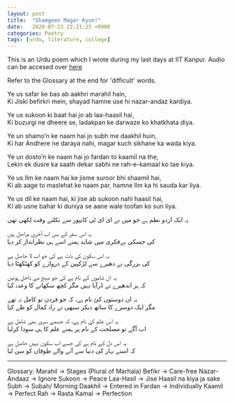 ```yaml
---
layout: post
title:  "Ghamgeen Magar Kyun!"
date:   2020-07-23 22:21:25 +0900
categories: Poetry
tags: [urdu, literature, college]
---
```


This is an Urdu poem which I wrote during my last days at IIT Kanpur. Audio can be accesed over [here](https://drive.google.com/file/d/1-20N4A9RSozP4QYNRAgc1VwM6OnWFKE4/view)

Refer to the Glossary at the end for 'difficult' words. 

Ye us safar ke bas ab aakhri marahil hain,  
Ki Jiski befirkri mein, shayad hamne use hi nazar-andaz kardiya.  

Ye us sukoon ki baat hai jo ab laa-haasil hai,  
Ki buzurgi ne dheere se, ladakpan ke darwaze ko khatkhata diya.  

Ye un shamo’n ke naam hai jo subh me daakhil huin,  
Ki har Andhere ne daraya nahi, magar kuch sikhane ka wada kiya.  

Ye un dosto’n ke naam hai jo fardan to kaamil na the,  
Lekin ek dusre ka saath dekar sabhi ne rah-e-kamaal ko tae kiya.  

Ye us Ilm ke naam hai ke jisme suroor bhi shaamil hai,  
Ki ab aage to maslehat ke naam par, hamne Ilm ka hi sauda kar liya.  

Ye us dil ke naam hai, ki jise ab sukoon nahi haasil hai,  
Ki ab usne bahar ki duniya se aane wale toofan ko sun liya.  

یہ ایک اردو نظم ہے جو میں نے ای ای ٹی کانپور سے نکلتے وقت لکھی تھی  

یہ اس سفر کے بس اب آخری مراحل ہیں    
کی جسکی بےفکری میں شاید ہمنے اسے ہی نظرانداز کر دیا  
  
یہ اس سکون کی بات ہے کی جو اب لا حاصل ہے     
کی بزرگی نے دھیرے سے لڑکپین کے دروازے کو کھٹکھٹا دیا  
  
یہ ان شاموں کے نام ہے کی جو صبح مے داخل ہوئیں   
کہ ہر اندھیرے نے ڈرآیا نہیں مگر کچھ سکھانے کا وعدہ کیا   

یہ ان دوستوں کئ نام ہے، کہ جو فردن تو کامل نہ تھے   
مگر ایک دوسرے کا ساتھ دیکر سبھی نے راہ کمال کو طے کیا  
  
یہ اس علم کئ نام ہے، کہ جسمے سرور بھی شامل ہے  
اب آگے تو مصلحت کے نام پر ہمنے علم کا ہی سودا کرلیا    

یہ اس دل کے نام ہے کی جسے اب سکون نہیں حاصل ہے   
کہ اسنے بہار کی دنیا سے آنے والے طوفان کو سن لیا  



<hr />
Glossary:  
Marahil → Stages (Plural of Marhala)  
Befikr → Care-free  
Nazar-Andaaz → Ignore  
Sukoon → Peace  
Laa-Hasil → Jise Haasil na kiya ja sake  
Subh → Subah/ Morning  
Daakhil → Entered in  
Fardan → Individually  
Kaamil → Perfect  
Rah → Rasta  
Kamal → Perfection  